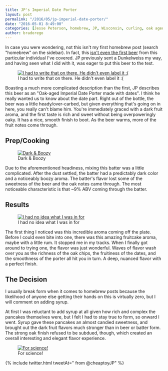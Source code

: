 ```yaml
---
title: JP's Imperial Date Porter
layout: post
permalink: "/2016/05/jp-imperial-date-porter/"
date: "2016-05-01 8:49:00"
categories: [Jesse Peterson, homebrew, JP, Wisconsin, curling, oak aged imperial porter, porter, barrel aged, date]
author: bradorego
---
```


In case you were wondering, not this isn't my first homebrew post (search "homebrew" on the sidebar). In fact, this <a href="/2014/06/jp-dunkelweiss.html">isn't even the first beer</a> from this particular individual I've covered. JP previously sent a Dunkelweiss my way, and having seen what I did with it, was eager to put this beer to the test.

<figure class="imageWrap">
  <a href="{{ site.url }}/assets/full/jp-imperial-porter/beer.jpg" target="_blank">
    <img src="{{ site.url }}/assets/compressed/jp-imperial-porter/beer.jpg" alt="I had to write that on there. He didn't even label it :(" />
  </a>
  <figcaption>
    I had to write that on there. He didn't even label it :(
  </figcaption>
</figure>

Boasting a much more complicated description than the first, JP describes this beer as an "Oak-aged Imperial Date Porter made with dates". I think he really wanted us to know about the date part. Right out of the bottle, the beer was a little heady/over-carbed, but given everything that's going on in here, you really can't blame him. You're immediately graced with a dark fruit aroma, and the first taste is rich and sweet without being overpoweringly oaky. It has a nice, smooth finish to boot. As the beer warms, more of the fruit notes come through.

## Prep/Cooking

<figure class="imageWrap">
  <a href="{{ site.url }}/assets/full/jp-imperial-porter/batter.jpg" target="_blank">
    <img src="{{ site.url }}/assets/compressed/jp-imperial-porter/batter.jpg" alt="Dark & Boozy" />
  </a>
  <figcaption>
    Dark & Boozy
  </figcaption>
</figure>

Due to the aforementioned headiness, mixing this batter was a little complicated. After the dust settled, the batter had a predictably dark color and a noticeably boozy aroma. The batter's flavor lost some of the sweetness of the beer and the oak notes came through. The most noticeable characteristic is that ~9% ABV coming through the batter.

## Results

<figure class="imageWrap">
  <a href="{{ site.url }}/assets/full/jp-imperial-porter/pancakes.jpg" target="_blank">
    <img src="{{ site.url }}/assets/compressed/jp-imperial-porter/pancakes.jpg" alt="I had no idea what I was in for" />
  </a>
  <figcaption>
    I had no idea what I was in for
  </figcaption>
</figure>

The first thing I noticed was this incredible aroma coming off the plate. Before I could even bite into one, there was this amazing fruitcake aroma, maybe with a little rum. It stopped me in my tracks. When I finally got around to trying one, the flavor was just wonderful. Waves of flavor wash over you as the richness of the oak chips, the fruitiness of the dates, and the smoothness of the porter all hit you in turn. A deep, nuanced flavor with a perfect finish.

## The Decision

I usually break form when it comes to homebrew posts because the likelihood of anyone else getting their hands on this is virtually zero, but I will comment on adding syrup.

At first I was reluctant to add syrup at all given how rich and complex the pancakes themselves were, but I felt I had to stay true to form, so onward I went. Syrup gave these pancakes an almost candied sweetness, and brought out the dark fruit flavors much stronger than in beer or batter form. The strong oak finish refused to be subdued, though, which created an overall interesting and elegant flavor experience.

<figure class="imageWrap">
  <a href="{{ site.url }}/assets/full/jp-imperial-porter/syrup.jpg" target="_blank">
    <img src="{{ site.url }}/assets/compressed/jp-imperial-porter/syrup.jpg" alt="For science!" />
  </a>
  <figcaption>
    For science!
  </figcaption>
</figure>

{% include twitter.html tweetAt=" from @cheaptoyJP" %}
